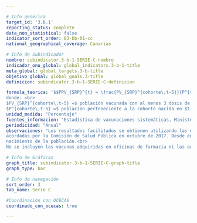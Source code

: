 ```yaml
---

# Info genérica
target_id: '3.b.1'
reporting_status: complete
data_non_statistical: false
indicator_sort_order: 03-bb-01-cc
national_geographical_coverage: Canarias

# Info de Subindicador
nombre: subindicator.3-b-1-SERIE-C-nombre
indicador_onu_global: global_indicators.3-b-1-title
meta_global: global_targets.3-b-title
objetivo_global: global_goals.3-title
definicion: subindicator.3-b-1-SERIE-C-definicion

formula_teorica: '$$PPV_{SRP}^{t} = \frac{PV_{SRP}^{cohorte\;t-5}}{P^{cohorte\;t-5}} \cdot 100$$ <br>
donde: <br>
$PV_{SRP}^{cohorte\;t-5} =$ población vacunada con al menos 3 dosis de la vacuna frente a sarampión, rubeola y parotiditis (SRP) perteneciente a la cohorte nacida en $t-5$<br>
$P^{cohorte\;t-5} =$ población perteneciente a la cohorte nacida en $t-5$'
unidad_medida: "Porcentaje"
fuentes_informacion: "Estadística de vacunaciones sistemáticas, Ministerio de Sanidad"
periodicidad: "Anual"
observaciones: "Los resultados facilitados se obtienen utilizando las definiciones propuestas por la Ponencia de Programa y Registro de Vacunaciones y
acordadas por la Comisión de Salud Pública en octubre de 2017. Desde entonces, las coberturas de vacunación se calculan por cohortes de
nacimiento de la población.<br>
No se incluyen las vacunas adquiridas en oficinas de farmacia ni las administradas por el sector sanitario privado."

# Info de Gráficas
graph_title: subindicator.3-b-1-SERIE-C-graph-title
graph_type: bar

# Info de navegación
sort_order: 3
tab_name: Serie C

#Coordinación con OCECAS
coordinado_con_ocecas: true

---
```

